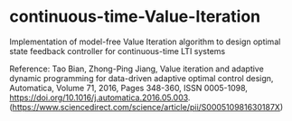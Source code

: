 # continuous-time-Value-Iteration
Implementation of model-free Value Iteration algorithm to design optimal state feedback controller for continuous-time LTI systems

Reference:
Tao Bian, Zhong-Ping Jiang, Value iteration and adaptive dynamic programming for data-driven adaptive optimal control design, Automatica, Volume 71, 2016, Pages 348-360, ISSN 0005-1098,
https://doi.org/10.1016/j.automatica.2016.05.003.
(https://www.sciencedirect.com/science/article/pii/S000510981630187X)
